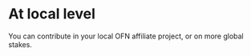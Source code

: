 # At local level

You can contribute in your local OFN affiliate project, or on more global stakes.

